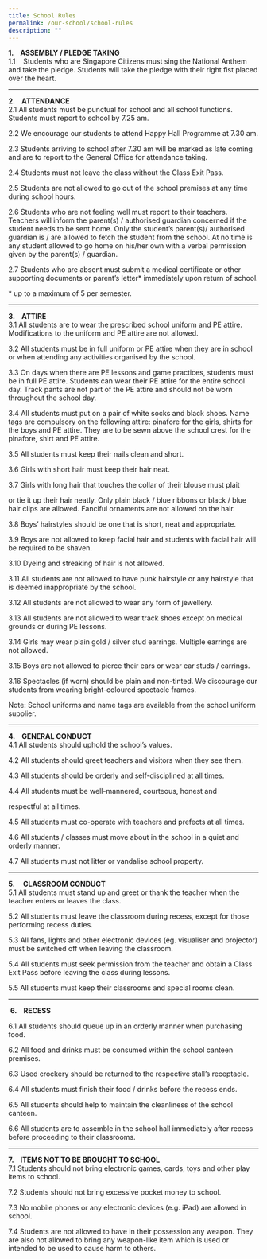 ```yaml
---
title: School Rules
permalink: /our-school/school-rules
description: ""
---
```

**1.    ASSEMBLY / PLEDGE TAKING**  
1.1    Students who are Singapore Citizens must sing the National Anthem and take the pledge. Students will take the pledge with their right fist placed over the heart.

* * *

  
**2.    ATTENDANCE**  
2.1 All students must be punctual for school and all school functions. Students must report to school by 7.25 am.

  

2.2 We encourage our students to attend Happy Hall Programme at 7.30 am.

  

2.3 Students arriving to school after 7.30 am will be marked as late coming and are to report to the General Office for attendance taking.

  

2.4 Students must not leave the class without the Class Exit Pass.

  

2.5 Students are not allowed to go out of the school premises at any time during school hours.

  

2.6 Students who are not feeling well must report to their teachers. Teachers will inform the parent(s) / authorised guardian concerned if the student needs to be sent home. Only the student’s parent(s)/ authorised guardian is / are allowed to fetch the student from the school. At no time is any student allowed to go home on his/her own with a verbal permission given by the parent(s) / guardian.

  

2.7 Students who are absent must submit a medical certificate or other supporting documents or parent’s letter\* immediately upon return of school.

  

\* up to a maximum of 5 per semester.

  

* * *

  
**3.    ATTIRE**  
3.1 All students are to wear the prescribed school uniform and PE attire. Modifications to the uniform and PE attire are not allowed.

  

3.2 All students must be in full uniform or PE attire when they are in school or when attending any activities organised by the school.

  

3.3 On days when there are PE lessons and game practices, students must be in full PE attire. Students can wear their PE attire for the entire school day. Track pants are not part of the PE attire and should not be worn throughout the school day.

  

3.4 All students must put on a pair of white socks and black shoes. Name tags are compulsory on the following attire: pinafore for the girls, shirts for the boys and PE attire. They are to be sewn above the school crest for the pinafore, shirt and PE attire.

  

3.5 All students must keep their nails clean and short.

  

3.6 Girls with short hair must keep their hair neat.

  

3.7 Girls with long hair that touches the collar of their blouse must plait

or tie it up their hair neatly. Only plain black / blue ribbons or black / blue hair clips are allowed. Fanciful ornaments are not allowed on the hair.

  

3.8 Boys’ hairstyles should be one that is short, neat and appropriate.

  

3.9 Boys are not allowed to keep facial hair and students with facial hair will be required to be shaven.

  

3.10 Dyeing and streaking of hair is not allowed.

  

3.11 All students are not allowed to have punk hairstyle or any hairstyle that is deemed inappropriate by the school.

  

3.12 All students are not allowed to wear any form of jewellery.

  

3.13 All students are not allowed to wear track shoes except on medical grounds or during PE lessons.

  

3.14 Girls may wear plain gold / silver stud earrings. Multiple earrings are not allowed.

  

3.15 Boys are not allowed to pierce their ears or wear ear studs / earrings.

  

3.16 Spectacles (if worn) should be plain and non-tinted. We discourage our students from wearing bright-coloured spectacle frames.

  

Note: School uniforms and name tags are available from the school uniform supplier.

  

* * *

  
**4.    GENERAL CONDUCT**  
4.1 All students should uphold the school’s values.  
  

4.2 All students should greet teachers and visitors when they see them.

  

4.3 All students should be orderly and self-disciplined at all times.

  

4.4 All students must be well-mannered, courteous, honest and

respectful at all times.

  

4.5 All students must co-operate with teachers and prefects at all times.

  

4.6 All students / classes must move about in the school in a quiet and orderly manner.

  

4.7 All students must not litter or vandalise school property.

  

* * *

  
**5.     CLASSROOM CONDUCT**  
5.1 All students must stand up and greet or thank the teacher when the teacher enters or leaves the class.

  

5.2 All students must leave the classroom during recess, except for those performing recess duties.

  

5.3 All fans, lights and other electronic devices (eg. visualiser and projector) must be switched off when leaving the classroom.

  

5.4 All students must seek permission from the teacher and obtain a Class Exit Pass before leaving the class during lessons.

  

5.5 All students must keep their classrooms and special rooms clean.

* * *

 **6.    RECESS**
 
6.1 All students should queue up in an orderly manner when purchasing  food.

  

6.2 All food and drinks must be consumed within the school canteen premises.

  

6.3 Used crockery should be returned to the respective stall’s receptacle.

  

6.4 All students must finish their food / drinks before the recess ends.

  

6.5 All students should help to maintain the cleanliness of the school canteen.

  

6.6 All students are to assemble in the school hall immediately after recess before proceeding to their classrooms.

  

* * *

  
**7.    ITEMS NOT TO BE BROUGHT TO SCHOOL**  
7.1 Students should not bring electronic games, cards, toys and other play items to school.

  

7.2 Students should not bring excessive pocket money to school.

  

7.3 No mobile phones or any electronic devices (e.g. iPad) are allowed in school.

  

7.4 Students are not allowed to have in their possession any weapon. They are also not allowed to bring any weapon-like item which is used or intended to be used to cause harm to others.